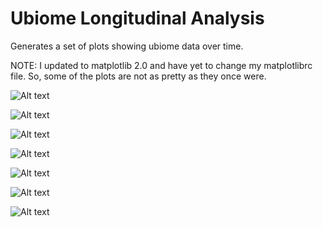 # Ubiome Longitudinal Analysis
Generates a set of plots showing ubiome data over time.

NOTE: I updated to matplotlib 2.0 and have yet to change my matplotlibrc file.  So, some of the plots are not as pretty as they once were.

![Alt text](https://raw.githubusercontent.com/isaacgerg/ubiome_longitudinal_analysis/master/sample_data/genus%20heatmap.png)

![Alt text](https://raw.githubusercontent.com/isaacgerg/ubiome_longitudinal_analysis/master/sample_data/box%20and%20whisker.png)

![Alt text](https://raw.githubusercontent.com/isaacgerg/ubiome_longitudinal_analysis/master/sample_data/specie%20heatmap.png)

![Alt text](https://raw.githubusercontent.com/isaacgerg/ubiome_longitudinal_analysis/master/sample_data/cluster%20analysis.png)

![Alt text](https://raw.githubusercontent.com/isaacgerg/ubiome_longitudinal_analysis/master/sample_data/phyla%20percent%20of%20sample%20-%20stacked.png)

![Alt text](https://raw.githubusercontent.com/isaacgerg/ubiome_longitudinal_analysis/master/sample_data/genus%20almplot.png)

![Alt text](https://raw.githubusercontent.com/isaacgerg/ubiome_longitudinal_analysis/master/sample_data/Percentage%20of%20Probiotic%20Strains.png)

